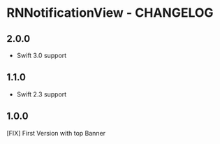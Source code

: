 # RNNotificationView - CHANGELOG


## 2.0.0
- Swift 3.0 support

## 1.1.0
- Swift 2.3 support

## 1.0.0
[FIX] First Version with top Banner

